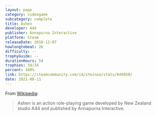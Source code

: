```yaml
---
layout: page
category: videogame
subcategory: complete
title: Ashen
developer: A44
publisher: Annapurna Interactive
platform: Steam
releaseDate: 2018-12-07
howlongtobeat: 26
difficulty: --
trophyGuide: --
durationHours: 54
trophies: 34/34
percent: 100%
link: https://steamcommunity.com/id/steinea/stats/649950/
date: 2021-08-11
---
```


From [Wikipedia](https://en.wikipedia.org/wiki/Ashen_(2018_video_game)):

> Ashen is an action role-playing game developed by New Zealand studio A44 and published by Annapurna Interactive.

